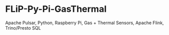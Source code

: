 # FLiP-Py-Pi-GasThermal
Apache Pulsar, Python, Raspberry Pi, Gas + Thermal Sensors, Apache Flink, Trino/Presto SQL
